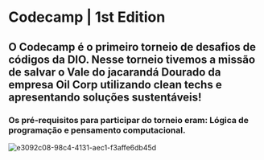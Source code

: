 # Codecamp | 1st Edition

## O Codecamp é o primeiro torneio de desafios de códigos da DIO. Nesse torneio tivemos a missão de salvar o Vale do jacarandá Dourado da empresa Oil Corp utilizando clean techs e apresentando soluções sustentáveis!
 
 
### Os pré-requisitos para participar do torneio eram: Lógica de programação e pensamento computacional.

![e3092c08-98c4-4131-aec1-f3affe6db45d](https://user-images.githubusercontent.com/109180231/225219238-3d062aab-fac2-40f6-8a3d-c8ebaf094ba8.png)



